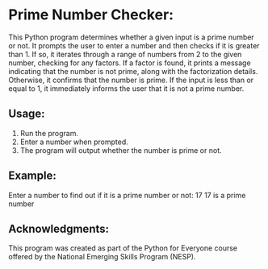 # Prime Number Checker:
This Python program determines whether a given input is a prime number or not. 
It prompts the user to enter a number and then checks if it is greater than 1. 
If so, it iterates through a range of numbers from 2 to the given number, checking for any factors. 
If a factor is found, it prints a message indicating that the number is not prime, along with the factorization details. 
Otherwise, it confirms that the number is prime. 
If the input is less than or equal to 1, it immediately informs the user that it is not a prime number.

## Usage:
1. Run the program.
2. Enter a number when prompted.
3. The program will output whether the number is prime or not.

## Example:
Enter a number to find out if it is a prime number or not: 17
17 is a prime number

## Acknowledgments:
This program was created as part of the Python for Everyone course offered by the National Emerging Skills Program (NESP).
